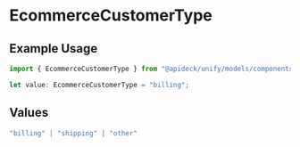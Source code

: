 # EcommerceCustomerType

## Example Usage

```typescript
import { EcommerceCustomerType } from "@apideck/unify/models/components";

let value: EcommerceCustomerType = "billing";
```

## Values

```typescript
"billing" | "shipping" | "other"
```